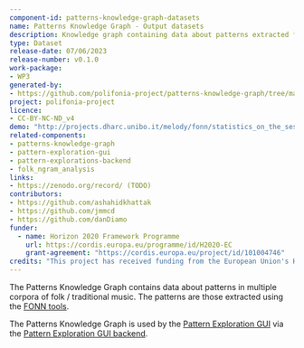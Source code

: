 ```yaml
---
component-id: patterns-knowledge-graph-datasets
name: Patterns Knowledge Graph - Output datasets
description: Knowledge graph containing data about patterns extracted from multiple corpora using the [FONN tools](https://github.com/polifonia-project/folk_ngram_analysis)
type: Dataset
release-date: 07/06/2023
release-number: v0.1.0
work-package: 
- WP3
generated-by:
- https://github.com/polifonia-project/patterns-knowledge-graph/tree/main/P2KG-Pipeline
project: polifonia-project
licence: 
- CC-BY-NC-ND_v4
demo: "http://projects.dharc.unibo.it/melody/fonn/statistics_on_the_session_annotated_subset_and_meertens_tune_collections_mtcann_pattern_kg"
related-components:
- patterns-knowledge-graph
- pattern-exploration-gui
- pattern-explorations-backend
- folk_ngram_analysis
links:
- https://zenodo.org/record/ (TODO)
contributors:
- https://github.com/ashahidkhattak
- https://github.com/jmmcd
- https://github.com/danDiamo
funder:
  - name: Horizon 2020 Framework Programme
    url: https://cordis.europa.eu/programme/id/H2020-EC
    grant-agreement: "https://cordis.europa.eu/project/id/101004746"
credits: "This project has received funding from the European Union's Horizon 2020 research and innovation programme under grant agreement N. 101004746."
---
```


The Patterns Knowledge Graph contains data about patterns in multiple corpora of folk / traditional music. The patterns are those extracted using the [FONN tools](https://github.com/polifonia-project/folk_ngram_analysis).

The Patterns Knowledge Graph is used by the [Pattern Exploration GUI](https://github.com/polifonia-project/pattern-exploration-gui) via the [Pattern Exploration GUI backend](https://github.com/polifonia-project/pattern-explorations-backend).

